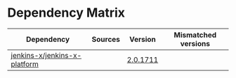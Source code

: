 # Dependency Matrix

Dependency | Sources | Version | Mismatched versions
---------- | ------- | ------- | -------------------
[jenkins-x/jenkins-x-platform](https://github.com/jenkins-x/jenkins-x-platform) |  | [2.0.1711](https://github.com/jenkins-x/jenkins-x-platform/releases/tag/v2.0.1711) | 
